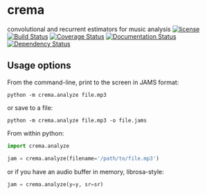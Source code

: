 # crema
convolutional and recurrent estimators for music analysis
[![license](https://img.shields.io/github/license/mashape/apistatus.svg)](https://github.com/bmcfee/crema/blob/master/LICENSE)
[![Build Status](https://travis-ci.org/bmcfee/crema.svg?branch=master)](https://travis-ci.org/bmcfee/crema)
[![Coverage Status](https://coveralls.io/repos/github/bmcfee/crema/badge.svg?branch=master)](https://coveralls.io/github/bmcfee/crema?branch=master)
[![Documentation Status](https://readthedocs.org/projects/crema/badge/?version=latest)](http://crema.readthedocs.io/en/latest/?badge=latest)
[![Dependency Status](https://dependencyci.com/github/bmcfee/crema/badge)](https://dependencyci.com/github/bmcfee/crema)


Usage options
-------------

From the command-line, print to the screen in JAMS format:

```
python -m crema.analyze file.mp3
```

or save to a file:

```
python -m crema.analyze file.mp3 -o file.jams
```


From within python:

```python
import crema.analyze

jam = crema.analyze(filename='/path/to/file.mp3')
```

or if you have an audio buffer in memory, librosa-style:

```python
jam = crema.analyze(y=y, sr=sr)
```
